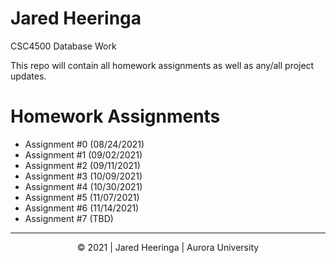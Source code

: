 # Jared Heeringa

CSC4500 Database Work

This repo will contain all homework assignments as well as any/all project updates.


# Homework Assignments
- Assignment #0 (08/24/2021)
- Assignment #1 (09/02/2021)
- Assignment #2 (09/11/2021)
- Assignment #3 (10/09/2021)
- Assignment #4 (10/30/2021)
- Assignment #5 (11/07/2021)
- Assignment #6 (11/14/2021)
- Assignment #7 (TBD)


<!-- Copy Banner -->
---
<p align="center">
&copy 2021 | Jared Heeringa | Aurora University
</p>